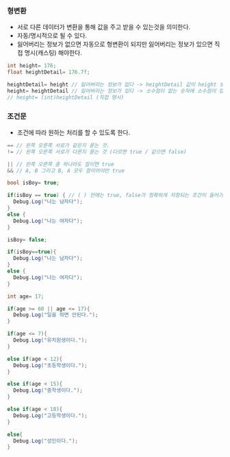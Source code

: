 ### 형변환
- 서로 다른 데이터가 변환을 통해 값을 주고 받을 수 있는것을 의미한다.
- 자동/명시적으로 될 수 있다.
- 잃어버리는 정보가 없으면 자동으로 형변환이 되지만 잃어버리는 정보가 있으면 직접 명시(캐스팅) 해야한다.
```C#
int height= 176;
float heightDetail= 176.7f;

heightDetail= height // 잃어버리는 정보가 없다 -> heightDetail 값이 height 보다 크기 때문에 때문에 에러 x
height= heightDetail // 잃어버리는 정보가 있다 -> 소수점이 없는 숫자에 소수점이 있는 숫자를 입력하면 소수점이 짤리기 때문에 에러 o
// height= (int)heightDetail (직접 명시)
```


### 조건문
- 조건에 따라 원하는 처리를 할 수  있도록 한다.

```C#
== // 왼쪽 오른쪽 서로가 같은지 묻는 것.
!= // 왼쪽 오른쪽 서로가 다른지 묻는 것 (다르면 true / 같으면 false)

|| // 왼쪽 오른쪽 중 하나라도 참이면 true
&& // A, B 그리고 B, A 모두 참이어야만 true 
```

```C#
bool isBoy= true;

if(isBoy == true) { // ( ) 안에는 true, false가 정확하게 지정되는 조건이 들어가야한다.
  Debug.Log("나는 남자다");
}
else {
  Debug.Log("나는 여자다");
}

isBoy= false;

if(isBoy==true){
  Debug.Log("나는 남자다");
}
else {
  Debug.Log("나는 여자다");
}
```

```C#
int age= 17;

if(age >= 60 || age <= 17){
  Debug.Log("일을 하면 안된다.");
}

if(age <= 7){
  Debug.Log("유치원생이다.");
}

else if(age < 12){
  Debug.Log("초등학생이다.");
}

else if(age < 15){
  Debug.Log("중학생이다.");
}

else if(age < 18){
  Debug.Log("고등학생이다.");
}

else{
  Debug.Log("성인이다.");
}
```






